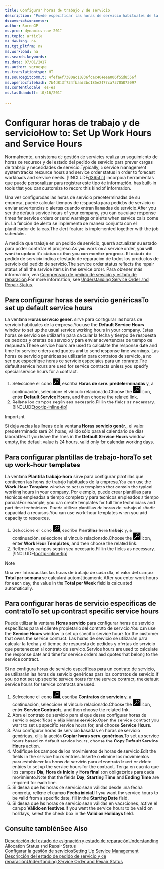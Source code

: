 ```yaml
---
title: Configurar horas de trabajo y de servicio
description: "Puede especificar las horas de servicio habituales de la empresa. Estas horas de servicio se utilizarán para calcular la fecha y tiempo de respuesta de pedidos y ofertas de servicio y para enviar advertencias de tiempo de respuesta."
documentationcenter: 
author: SorenGP
ms.prod: dynamics-nav-2017
ms.topic: article
ms.devlang: na
ms.tgt_pltfrm: na
ms.workload: na
ms.search.keywords: 
ms.date: 07/01/2017
ms.author: sgroespe
ms.translationtype: HT
ms.sourcegitcommit: 4fefaef7380ac10836fcac404eea006f55d8556f
ms.openlocfilehash: 7b4d813f734fbaa53bc185e2477ca73705872097
ms.contentlocale: es-es
ms.lasthandoff: 10/16/2017

---
```

# <a name="how-to-set-up-work-hours-and-service-hours"></a><span data-ttu-id="e1ddd-104">Configurar horas de trabajo y de servicio</span><span class="sxs-lookup"><span data-stu-id="e1ddd-104">How to: Set Up Work Hours and Service Hours</span></span>
<span data-ttu-id="e1ddd-105">Normalmente, un sistema de gestión de servicios realiza un seguimiento de horas de recursos y del estado del pedido de servicio para prever cargas de trabajo y necesidades de servicio.</span><span class="sxs-lookup"><span data-stu-id="e1ddd-105">Typically, a service management system tracks resource hours and service order status in order to forecast workloads and service needs.</span></span> [!INCLUDE[d365fin](includes/d365fin_md.md)]<span data-ttu-id="e1ddd-106"> incorpora herramientas que puede personalizar para registrar este tipo de información.</span><span class="sxs-lookup"><span data-stu-id="e1ddd-106"> has built-in tools that you can customize to record this kind of information.</span></span>  
  
<span data-ttu-id="e1ddd-107">Una vez configuradas las horas de servicio predeterminadas de su empresa, puede calcular tiempos de respuesta para pedidos de servicio o enviar advertencias o alertas cuando entran llamadas de servicio.</span><span class="sxs-lookup"><span data-stu-id="e1ddd-107">After you set the default service hours of your company, you can calculate response times for service orders or send warnings or alerts when service calls come in.</span></span> <span data-ttu-id="e1ddd-108">La función de alerta se implementa de manera conjunta con el planificador de tareas.</span><span class="sxs-lookup"><span data-stu-id="e1ddd-108">The alert feature is implemented together with the job scheduler.</span></span>   
  
<span data-ttu-id="e1ddd-109">A medida que trabaje en un pedido de servicio, querrá actualizar su estado para poder controlar el progreso.</span><span class="sxs-lookup"><span data-stu-id="e1ddd-109">As you work on a service order, you will want to update it's status so that you can monitor progress.</span></span> <span data-ttu-id="e1ddd-110">El estado de pedido de servicio indica el estado de reparación de todos los productos de servicio del pedido de servicio.</span><span class="sxs-lookup"><span data-stu-id="e1ddd-110">The service order status reflects the repair status of all the service items in the service order.</span></span> <span data-ttu-id="e1ddd-111">Para obtener más información, vea [Comprensión de pedido de servicio y estado de reparación](service-order-repair-status.md).</span><span class="sxs-lookup"><span data-stu-id="e1ddd-111">For more information, see [Understanding Service Order and Repair Status](service-order-repair-status.md).</span></span> 

## <a name="to-set-up-default-service-hours"></a><span data-ttu-id="e1ddd-112">Para configurar horas de servicio genéricas</span><span class="sxs-lookup"><span data-stu-id="e1ddd-112">To set up default service hours</span></span>  
<span data-ttu-id="e1ddd-113">La ventana **Horas servicio genér.** sirve para configurar las horas de servicio habituales de la empresa.</span><span class="sxs-lookup"><span data-stu-id="e1ddd-113">You use the **Default Service Hours** window to set up the usual service working hours in your company.</span></span> <span data-ttu-id="e1ddd-114">Estas horas de servicio se utilizarán para calcular la fecha y tiempo de respuesta de pedidos y ofertas de servicio y para enviar advertencias de tiempo de respuesta.</span><span class="sxs-lookup"><span data-stu-id="e1ddd-114">These service hours are used to calculate the response date and time for service orders and quotes and to send response time warnings.</span></span> <span data-ttu-id="e1ddd-115">Las horas de servicio genéricas se utilizarán para contratos de servicio, a no ser que especifique horas de servicio especiales para un contrato.</span><span class="sxs-lookup"><span data-stu-id="e1ddd-115">The default service hours are used for service contracts unless you specify special service hours for a contract.</span></span>  
  
1. <span data-ttu-id="e1ddd-116">Seleccione el icono ![Buscar página o informe](media/ui-search/search_small.png "icono Buscar página o informe"), escriba **Horas de serv. predeterminadas** y, a continuación, seleccione el vínculo relacionado.</span><span class="sxs-lookup"><span data-stu-id="e1ddd-116">Choose the ![Search for Page or Report](media/ui-search/search_small.png "Search for Page or Report icon") icon, enter **Default Service Hours**, and then choose the related link.</span></span>  
2. <span data-ttu-id="e1ddd-117">Rellene los campos según sea necesario.</span><span class="sxs-lookup"><span data-stu-id="e1ddd-117">Fill in the fields as necessary.</span></span> [!INCLUDE[tooltip-inline-tip](includes/tooltip-inline-tip_md.md)]  
  
> [!IMPORTANT]  
>  <span data-ttu-id="e1ddd-118">Si deja vacías las líneas de la ventana **Horas servicio genér.**, el valor predeterminado será 24 horas, válido sólo para el calendario de días laborables.</span><span class="sxs-lookup"><span data-stu-id="e1ddd-118">If you leave the lines in the **Default Service Hours** window empty, the default value is 24 hours, valid only for calendar working days.</span></span>  
  
## <a name="to-set-up-work-hour-templates"></a><span data-ttu-id="e1ddd-119">Para configurar plantillas de trabajo-hora</span><span class="sxs-lookup"><span data-stu-id="e1ddd-119">To set up work-hour templates</span></span>
<span data-ttu-id="e1ddd-120">La ventana **Plantilla trabajo-hora** sirve para configurar plantillas que contienen las horas de trabajo habituales de la empresa.</span><span class="sxs-lookup"><span data-stu-id="e1ddd-120">You can use the **Work-Hour Template** window to set up templates that contain the typical working hours in your company.</span></span> <span data-ttu-id="e1ddd-121">Por ejemplo, puede crear plantillas para técnicos empleados a tiempo completo y para técnicos empleados a tiempo parcial.</span><span class="sxs-lookup"><span data-stu-id="e1ddd-121">For example, you can create templates for full time technicians and part time technicians.</span></span> <span data-ttu-id="e1ddd-122">Puede utilizar plantillas de horas de trabajo al añadir capacidad a recursos.</span><span class="sxs-lookup"><span data-stu-id="e1ddd-122">You can use work-hour templates when you add capacity to resources.</span></span>  
  
1. <span data-ttu-id="e1ddd-123">Seleccione el icono ![Buscar página o informe](media/ui-search/search_small.png "icono Buscar página o informe"), escriba **Plantillas hora trabajo** y, a continuación, seleccione el vínculo relacionado.</span><span class="sxs-lookup"><span data-stu-id="e1ddd-123">Choose the ![Search for Page or Report](media/ui-search/search_small.png "Search for Page or Report icon") icon, enter **Work Hour Templates**, and then choose the related link.</span></span>  
2. <span data-ttu-id="e1ddd-124">Rellene los campos según sea necesario.</span><span class="sxs-lookup"><span data-stu-id="e1ddd-124">Fill in the fields as necessary.</span></span> [!INCLUDE[tooltip-inline-tip](includes/tooltip-inline-tip_md.md)]  
  
> [!Note]
> <span data-ttu-id="e1ddd-125">Una vez introducidas las horas de trabajo de cada día, el valor del campo **Total por semana** se calculará automáticamente.</span><span class="sxs-lookup"><span data-stu-id="e1ddd-125">After you enter work hours for each day, the value in the **Total per Week** field is calculated automatically.</span></span>  

## <a name="to-set-up-contract-specific-service-hours"></a><span data-ttu-id="e1ddd-126">Para configurar horas de servicio específicas de contrato</span><span class="sxs-lookup"><span data-stu-id="e1ddd-126">To set up contract specific service hours</span></span>  
<span data-ttu-id="e1ddd-127">Puede utilizar la ventana **Horas servicio** para configurar horas de servicio específicas para el cliente propietario del contrato de servicio.</span><span class="sxs-lookup"><span data-stu-id="e1ddd-127">You can use the **Service Hours** window to set up specific service hours for the customer that owns the service contract.</span></span> <span data-ttu-id="e1ddd-128">Las horas de servicio se utilizarán para calcular la fecha y el tiempo de respuesta de pedidos y ofertas de servicio que pertenezcan al contrato de servicio.</span><span class="sxs-lookup"><span data-stu-id="e1ddd-128">Service hours are used to calculate the response date and time for service orders and quotes that belong to the service contract.</span></span>  
  
<span data-ttu-id="e1ddd-129">Si no configura horas de servicio específicas para un contrato de servicio, se utilizarán las horas de servicio genéricas para los contratos de servicio.</span><span class="sxs-lookup"><span data-stu-id="e1ddd-129">If you do not set up specific service hours for the service contract, the default service hours for service contracts are used.</span></span>  
  
1. <span data-ttu-id="e1ddd-130">Seleccione el icono ![Buscar página o informe](media/ui-search/search_small.png "icono Buscar página o informe"), escriba **Contratos de servicio** y, a continuación, seleccione el vínculo relacionado.</span><span class="sxs-lookup"><span data-stu-id="e1ddd-130">Choose the ![Search for Page or Report](media/ui-search/search_small.png "Search for Page or Report icon") icon, enter **Service Contracts**, and then choose the related link.</span></span>  
2. <span data-ttu-id="e1ddd-131">Abra el contrato de servicio para el que desee configurar horas de servicio específicas y elija **Horas servicio**.</span><span class="sxs-lookup"><span data-stu-id="e1ddd-131">Open the service contract you want to set up specific service hours for, and choose **Service Hours**.</span></span>  
4. <span data-ttu-id="e1ddd-132">Para configurar horas de servicio basadas en horas de servicio genéricas, elija la acción **Copiar horas serv. genéricas**.</span><span class="sxs-lookup"><span data-stu-id="e1ddd-132">To set up service hours based on default service hours, choose the **Copy Default Service Hours** action.</span></span>  
5. <span data-ttu-id="e1ddd-133">Modifique los campos de los movimientos de horas de servicio.</span><span class="sxs-lookup"><span data-stu-id="e1ddd-133">Edit the fields in the service hours entries.</span></span> <span data-ttu-id="e1ddd-134">Inserte o elimine los movimientos para establecer las horas de servicio para el contrato.</span><span class="sxs-lookup"><span data-stu-id="e1ddd-134">Insert or delete entries to set up the service hours for the contract.</span></span> <span data-ttu-id="e1ddd-135">Tenga en cuenta que los campos **Día**, **Hora de inicio** y **Hora final** son obligatorios para cada movimiento.</span><span class="sxs-lookup"><span data-stu-id="e1ddd-135">Note that the fields **Day**, **Starting Time** and **Ending Time** are required for each line.</span></span>  
6. <span data-ttu-id="e1ddd-136">Si desea que las horas de servicio sean válidas desde una fecha concreta, rellene el campo **Fecha inicial**.</span><span class="sxs-lookup"><span data-stu-id="e1ddd-136">If you want the service hours to be valid from a specific date, fill in the **Starting Date** field.</span></span>  
7. <span data-ttu-id="e1ddd-137">Si desea que las horas de servicio sean válidas en vacaciones, active el campo **Válido en festivos**.</span><span class="sxs-lookup"><span data-stu-id="e1ddd-137">If you want the service hours to be valid on holidays, select the check box in the **Valid on Holidays** field.</span></span>  

## <a name="see-also"></a><span data-ttu-id="e1ddd-138">Consulte también</span><span class="sxs-lookup"><span data-stu-id="e1ddd-138">See Also</span></span>  
[<span data-ttu-id="e1ddd-139">Descripción del estado de asignación y estado de reparación</span><span class="sxs-lookup"><span data-stu-id="e1ddd-139">Understanding Allocation Status and Repair Status</span></span>](service-allocation-status-and-repair-status.md)  
[<span data-ttu-id="e1ddd-140">Configurar la gestión de servicios</span><span class="sxs-lookup"><span data-stu-id="e1ddd-140">Setting Up Service Management</span></span>](service-setup-service.md)  
[<span data-ttu-id="e1ddd-141">Descripción del estado de pedido de servicio y de reparación</span><span class="sxs-lookup"><span data-stu-id="e1ddd-141">Understanding Service Order and Repair Status</span></span>](service-order-repair-status.md)  

